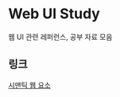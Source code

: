 # Web UI Study

웹 UI 관련 레퍼런스, 공부 자료 모음

## 링크
[시맨틱 웹 요소](https://github.com/ljh1324/web-ui-study/blob/master/study/시맨틱_웹_요소.md)